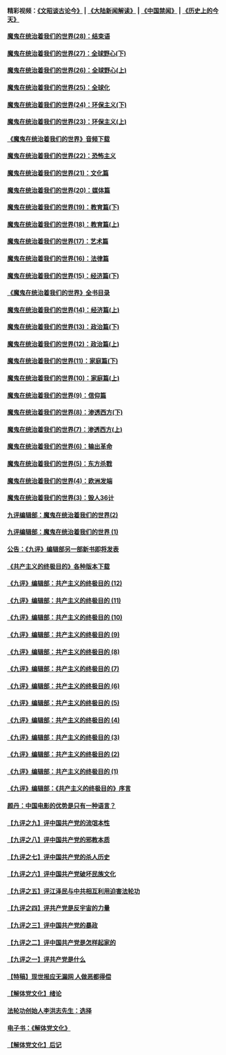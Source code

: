 #### 精彩视频：[《文昭谈古论今》](https://github.com/gfw-breaker/wenzhao) | [《大陆新闻解读》](https://github.com/gfw-breaker/ntdtv-comedy) | [《中国禁闻》](https://github.com/gfw-breaker/ntdtv-news) | [《历史上的今天》](https://github.com/gfw-breaker/today-in-history) 

#### [魔鬼在统治着我们的世界(28)：结束语](../pages/nsc422/n10936246.md?t=02031230) 

#### [魔鬼在统治着我们的世界(27)：全球野心(下)](../pages/nsc422/n10928319.md?t=02031230) 

#### [魔鬼在统治着我们的世界(26)：全球野心(上)](../pages/nsc422/n10900318.md?t=02031230) 

#### [魔鬼在统治着我们的世界(25)：全球化](../pages/nsc422/n10788205.md?t=02031230) 

#### [魔鬼在统治着我们的世界(24)：环保主义(下)](../pages/nsc422/n10695307.md?t=02031230) 

#### [魔鬼在统治着我们的世界(23)：环保主义(上)](../pages/nsc422/n10688613.md?t=02031230) 

#### [《魔鬼在统治着我们的世界》音频下载](../pages/nsc422/n10635553.md?t=02031230) 

#### [魔鬼在统治着我们的世界(22)：恐怖主义](../pages/nsc422/n10614727.md?t=02031230) 

#### [魔鬼在统治着我们的世界(21)：文化篇](../pages/nsc422/n10597706.md?t=02031230) 

#### [魔鬼在统治着我们的世界(20)：媒体篇](../pages/nsc422/n10586579.md?t=02031230) 

#### [魔鬼在统治着我们的世界(19)：教育篇(下)](../pages/nsc422/n10564808.md?t=02031230) 

#### [魔鬼在统治着我们的世界(18)：教育篇(上)](../pages/nsc422/n10526970.md?t=02031230) 

#### [魔鬼在统治着我们的世界(17)：艺术篇](../pages/nsc422/n10499093.md?t=02031230) 

#### [魔鬼在统治着我们的世界(16)：法律篇](../pages/nsc422/n10485969.md?t=02031230) 

#### [魔鬼在统治着我们的世界(15)：经济篇(下)](../pages/nsc422/n10469975.md?t=02031230) 

#### [《魔鬼在统治着我们的世界》全书目录](../pages/nsc422/n10464261.md?t=02031230) 

#### [魔鬼在统治着我们的世界(14)：经济篇(上)](../pages/nsc422/n10457370.md?t=02031230) 

#### [魔鬼在统治着我们的世界(13)：政治篇(下)](../pages/nsc422/n10448270.md?t=02031230) 

#### [魔鬼在统治着我们的世界(12)：政治篇(上)](../pages/nsc422/n10444576.md?t=02031230) 

#### [魔鬼在统治着我们的世界(11)：家庭篇(下)](../pages/nsc422/n10440961.md?t=02031230) 

#### [魔鬼在统治着我们的世界(10)：家庭篇(上)](../pages/nsc422/n10435448.md?t=02031230) 

#### [魔鬼在统治着我们的世界(9)：信仰篇](../pages/nsc422/n10432159.md?t=02031230) 

#### [魔鬼在统治着我们的世界(8)：渗透西方(下)](../pages/nsc422/n10429603.md?t=02031230) 

#### [魔鬼在统治着我们的世界(7)：渗透西方(上)](../pages/nsc422/n10426013.md?t=02031230) 

#### [魔鬼在统治着我们的世界(6)：输出革命](../pages/nsc422/n10421536.md?t=02031230) 

#### [魔鬼在统治着我们的世界(5)：东方杀戮](../pages/nsc422/n10417707.md?t=02031230) 

#### [魔鬼在统治着我们的世界(4)：欧洲发端](../pages/nsc422/n10414890.md?t=02031230) 

#### [魔鬼在统治着我们的世界(3)：毁人36计](../pages/nsc422/n10411583.md?t=02031230) 

#### [九评编辑部：魔鬼在统治着我们的世界(2)](../pages/nsc422/n10410036.md?t=02031230) 

#### [九评编辑部：魔鬼在统治着我们的世界 (1)](../pages/nsc422/n10406825.md?t=02031230) 

#### [公告：《九评》编辑部另一部新书即将发表](../pages/nsc422/n10405104.md?t=02031230) 

#### [《共产主义的终极目的》各种版本下载](../pages/nsc422/n10022138.md?t=02031230) 

#### [《九评》编辑部：共产主义的终极目的 (12)](../pages/nsc422/n9933272.md?t=02031230) 

#### [《九评》编辑部：共产主义的终极目的 (11)](../pages/nsc422/n9924973.md?t=02031230) 

#### [《九评》编辑部：共产主义的终极目的 (10)](../pages/nsc422/n9920883.md?t=02031230) 

#### [《九评》编辑部：共产主义的终极目的 (9)](../pages/nsc422/n9916363.md?t=02031230) 

#### [《九评》编辑部：共产主义的终极目的 (8)](../pages/nsc422/n9912488.md?t=02031230) 

#### [《九评》编辑部：共产主义的终极目的 (7)](../pages/nsc422/n9901176.md?t=02031230) 

#### [《九评》编辑部：共产主义的终极目的 (6)](../pages/nsc422/n9899359.md?t=02031230) 

#### [《九评》编辑部：共产主义的终极目的 (5)](../pages/nsc422/n9893174.md?t=02031230) 

#### [《九评》编辑部：共产主义的终极目的 (4)](../pages/nsc422/n9891246.md?t=02031230) 

#### [《九评》编辑部：共产主义的终极目的 (3)](../pages/nsc422/n9879879.md?t=02031230) 

#### [《九评》编辑部：共产主义的终极目的 (2)](../pages/nsc422/n9876205.md?t=02031230) 

#### [《九评》编辑部：共产主义的终极目的 (1)](../pages/nsc422/n9865857.md?t=02031230) 

#### [《九评》编辑部：《共产主义的终极目的》序言](../pages/nsc422/n9862666.md?t=02031230) 

#### [颜丹：中国电影的优势是只有一种语言？](../pages/nsc422/n9583062.md?t=02031230) 

#### [【九评之九】评中国共产党的流氓本性](../pages/nsc422/n737542.md?t=02031230) 

#### [【九评之八】评中国共产党的邪教本质](../pages/nsc422/n735942.md?t=02031230) 

#### [【九评之七】评中国共产党的杀人历史](../pages/nsc422/n733806.md?t=02031230) 

#### [【九评之六】评中国共产党破坏民族文化](../pages/nsc422/n731667.md?t=02031230) 

#### [【九评之五】评江泽民与中共相互利用迫害法轮功](../pages/nsc422/n730058.md?t=02031230) 

#### [【九评之四】评共产党是反宇宙的力量](../pages/nsc422/n727814.md?t=02031230) 

#### [【九评之三】评中国共产党的暴政](../pages/nsc422/n725597.md?t=02031230) 

#### [【九评之二】评中国共产党是怎样起家的](../pages/nsc422/n723946.md?t=02031230) 

#### [【九评之一】评共产党是什么](../pages/nsc422/n722529.md?t=02031230) 

#### [【特稿】现世报应无漏网 人做恶都得偿](../pages/nsc422/n4215167.md?t=02031230) 

#### [【解体党文化】绪论](../pages/nsc422/n1449356.md?t=02031230) 

#### [法轮功创始人李洪志先生：选择](../pages/nsc422/n3580738.md?t=02031230) 

#### [电子书：《解体党文化》](../pages/nsc422/n1573484.md?t=02031230) 

#### [【解体党文化】后记](../pages/nsc422/n1531999.md?t=02031230) 

